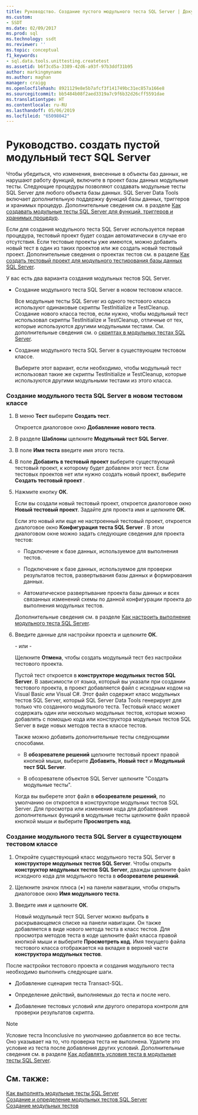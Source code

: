 ```yaml
---
title: Руководство. Создание пустого модульного теста SQL Server | Документация Майкрософт
ms.custom:
- SSDT
ms.date: 02/09/2017
ms.prod: sql
ms.technology: ssdt
ms.reviewer: ''
ms.topic: conceptual
f1_keywords:
- sql.data.tools.unittesting.createtest
ms.assetid: b6f3cd5a-3389-42d6-a93f-97b3ddf31b95
author: markingmyname
ms.author: maghan
manager: craigg
ms.openlocfilehash: 8921129e8e5b7afcf3f141749bc31ec857a166e8
ms.sourcegitcommit: bb5484b08f2aed3319a7c9f6b32d26cff5591dae
ms.translationtype: HT
ms.contentlocale: ru-RU
ms.lasthandoff: 05/06/2019
ms.locfileid: "65098042"
---
```

# <a name="how-to-create-an-empty-sql-server-unit-test"></a>Руководство. создать пустой модульный тест SQL Server
Чтобы убедиться, что изменения, внесенные в объекты баз данных, не нарушают работу функций, включите в проект базы данных модульные тесты. Следующие процедуры позволяют создавать модульные тесты SQL Server для любого объекта базы данных. SQL Server Data Tools включает дополнительную поддержку функций базы данных, триггеров и хранимых процедур. Дополнительные сведения см. в разделе [Как создавать модульные тесты SQL Server для функций, триггеров и хранимых процедур](../ssdt/how-to-create-unit-tests-for-functions-triggers-stored-procedures.md).  
  
Если для создания модульного теста SQL Server используется первая процедура, тестовый проект будет создан автоматически в случае его отсутствия. Если тестовые проекты уже имеются, можно добавить новый тест в один из таких проектов или же создать новый тестовый проект. Дополнительные сведения о проектах тестов см. в разделе [Как создать тестовый проект для модульного тестирования базы данных SQL Server](../ssdt/how-to-create-a-test-project-for-sql-server-database-unit-testing.md).  
  
У вас есть два варианта создания модульных тестов SQL Server.  
  
-   Создание модульного теста SQL Server в новом тестовом классе.  
  
    Все модульные тесты SQL Server из одного тестового класса используют одинаковые скрипты TestInitialize и TestCleanup. Создание нового класса тестов, если нужно, чтобы модульный тест использовал скрипты TestInitialize и TestCleanup, отличные от тех, которые используются другими модульными тестами. См. дополнительные сведения см. о [скриптах в модульных тестах SQL Server](../ssdt/scripts-in-sql-server-unit-tests.md).  
  
-   Создание модульного теста SQL Server в существующем тестовом классе.  
  
    Выберите этот вариант, если необходимо, чтобы модульный тест использовал такие же скрипты TestInitialize и TestCleanup, которые используются другими модульными тестами из этого класса.  
  
### <a name="to-create-a-sql-server-unit-test-inside-a-new-test-class"></a>Создание модульного теста SQL Server в новом тестовом классе  
  
1.  В меню **Тест** выберите **Создать тест**.  
  
    Откроется диалоговое окно **Добавление нового теста**.  
  
2.  В разделе **Шаблоны** щелкните **Модульный тест SQL Server**.  
  
3.  В поле **Имя теста** введите имя этого теста.  
  
4.  В поле **Добавить в тестовый проект** выберите существующий тестовый проект, к которому будет добавлен этот тест. Если тестовых проектов нет или нужно создать новый проект, выберите **Создать тестовый проект <language>** .  
  
5.  Нажмите кнопку **ОК**.  
  
    Если вы создали новый тестовый проект, откроется диалоговое окно **Новый тестовый проект**. Задайте для проекта имя и щелкните **ОК**.  
  
    Если это новый или еще не настроенный тестовый проект, откроется диалоговое окно **Конфигурация теста SQL Server <ProjectName>**. В этом диалоговом окне можно задать следующие сведения для проекта тестов:  
  
    -   Подключение к базе данных, используемое для выполнения тестов.  
  
    -   Подключение к базе данных, используемое для проверки результатов тестов, развертывания базы данных и формирования данных.  
  
    -   Автоматическое развертывание проекта базы данных и всех связанных изменений схемы по данной конфигурации проекта до выполнения модульных тестов.  
  
    Дополнительные сведения см. в разделе [Как настроить выполнение модульного теста SQL Server](../ssdt/how-to-configure-sql-server-unit-test-execution.md).  
  
6.  Введите данные для настройки проекта и щелкните **ОК**.  
  
    \- или -  
  
    Щелкните **Отмена**, чтобы создать модульный тест без настройки тестового проекта.  
  
    Пустой тест откроется в **конструкторе модульных тестов SQL Server**. В зависимости от языка, который вы указали при создании тестового проекта, в проект добавляется файл с исходным кодом на Visual Basic или Visual C\#. Этот файл содержит класс модульных тестов SQL Server, который SQL Server Data Tools генерирует для только что созданного модульного теста. Тестовый класс может содержать один или несколько модульных тестов, которые можно добавлять с помощью кода или конструктора модульных тестов SQL Server в виде новых методов теста в классе тестов.  
  
    Также можно добавить дополнительные тесты следующими способами.  
  
    -   В **обозревателе решений** щелкните тестовый проект правой кнопкой мыши, выберите **Добавить**, **Новый тест** и **Модульный тест SQL Server**.  
  
    -   В обозревателе объектов SQL Server щелкните "Создать модульные тесты".  
  
    Когда вы выберете этот файл в **обозревателе решений**, по умолчанию он откроется в конструкторе модульных тестов SQL Server. Для просмотра или изменения кода для добавления дополнительных функций в модульные тесты щелкните файл правой кнопкой мыши и выберите **Просмотреть код**.  
  
### <a name="to-create-a-sql-server-unit-test-inside-an-existing-test-class"></a>Создание модульного теста SQL Server в существующем тестовом классе  
  
1.  Откройте существующий класс модульного теста SQL Server в **конструкторе модульных тестов SQL Server**. Чтобы открыть **конструктор модульных тестов SQL Server**, дважды щелкните файл исходного кода для модульного теста в **обозревателе решений**.  
  
2.  Щелкните значок плюса (**+**) на панели навигации, чтобы открыть диалоговое окно **Имя модульного теста**.  
  
3.  Введите имя и щелкните **ОК**.  
  
    Новый модульный тест SQL Server можно выбрать в раскрывающемся списке на панели навигации. Он также добавляется в виде нового метода теста в класс тестов. Для просмотра методов теста в коде щелкните файл класса правой кнопкой мыши и выберите **Просмотреть код**. Имя текущего файла тестового класса отображается на вкладке в верхней части **конструктора модульных тестов**.  
  
После настройки тестового проекта и создания модульного теста необходимо выполнить следующие шаги.  
  
-   Добавление сценария теста Transact\-SQL.  
  
-   Определение действий, выполняемых до теста и после него.  
  
-   Добавление тестовых условий или другого оператора контроля для проверки результатов скрипта.  
  
> [!NOTE]  
> Условие теста Inconclusive по умолчанию добавляется во все тесты. Оно указывает на то, что проверка теста не выполнена. Удалите это условие из теста после добавления других условий. Дополнительные сведения см. в разделе [Как добавлять условия теста в модульные тесты SQL Server](https://msdn.microsoft.com/library/aa833242(VS.100).aspx).  
  
## <a name="see-also"></a>См. также:  
[Как выполнять модульные тесты SQL Server](../ssdt/how-to-run-sql-server-unit-tests.md)  
[Создание и определение модульных тестов SQL Server](../ssdt/creating-and-defining-sql-server-unit-tests.md)  
[Создание модульных тестов](https://msdn.microsoft.com/library/ms182523(VS.90).aspx)  
  
